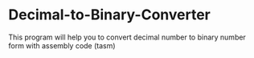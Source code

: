 # Decimal-to-Binary-Converter
This program will help you to convert decimal number to binary number form with assembly code (tasm)

